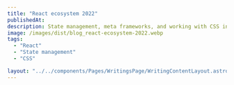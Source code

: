 ```yaml
---
title: "React ecosystem 2022"
publishedAt:
description: State management, meta frameworks, and working with CSS in React.
image: /images/dist/blog_react-ecosystem-2022.webp
tags:
  - "React"
  - "State management"
  - "CSS"

layout: "../../components/Pages/WritingsPage/WritingContentLayout.astro"
---
```


